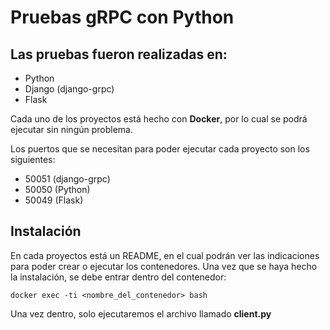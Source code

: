 # Pruebas gRPC con Python

## Las pruebas fueron realizadas en:

- Python
- Django (django-grpc)
- Flask

Cada uno de los proyectos está hecho con **Docker**, por lo cual se podrá ejecutar sin ningún problema.

Los puertos que se necesitan para poder ejecutar cada proyecto son los siguientes:

- 50051 (django-grpc)
- 50050 (Python)
- 50049 (Flask)

## Instalación
En cada proyectos está un README, en el cual podrán ver las indicaciones para poder crear o ejecutar los contenedores.
Una vez que se haya hecho la instalación, se debe entrar dentro del contenedor:

`docker exec -ti <nombre_del_contenedor> bash`

Una vez dentro, solo ejecutaremos el archivo llamado **client.py**
